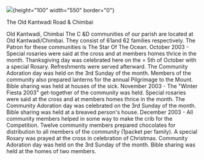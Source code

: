 ![](SCCOldKantChimbai.jpg){height="100" width="550" border="0"}

The Old Kantwadi Road & Chimbai

Old Kantwadi, Chimbai The C &D communities of our parish are located at
Old Kantwadi/Chimbai. They consist of 61and 62 families respectively.
The Patron for these communities is The Star Of The Ocean. October
2003 - Special rosaries were said at the cross and at members homes
thrice in the month. Thanksgiving day was celebrated here on the = 5th
of October with a special Rosary. Refreshments were served afterward.
The Community Adoration day was held on the 3rd Sunday of the month.
Members of the community also prepared lanterns for the annual
Pilgrimage to the Mount. Bible sharing was held at houses of the sick.
November 2003 - The \"Winter Fiesta 2003\" get-together of the community
was held. Special rosaries were said at the cross and at members homes
thrice in the month. The Community Adoration day was celebrated on the
3rd Sunday of the month. Bible sharing was held at a breaved person\'s
house. December 2003 - All community members helped in some way to make
the crib for the Competition. Twelve community members prepared
chocolates for distribution to all members of the community (1packet per
family). A special Rosary was prayed at the cross in celebration of
Christmas. Community Adoration day was held on the 3rd Sunday of the
month. Bible sharing was held at the homes of two members.
